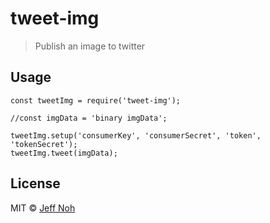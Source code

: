 # tweet-img

> Publish an image to twitter

## Usage
```
const tweetImg = require('tweet-img');

//const imgData = 'binary imgData';

tweetImg.setup('consumerKey', 'consumerSecret', 'token', 'tokenSecret');
tweetImg.tweet(imgData);

```

## License
MIT © [Jeff Noh](jnoh.net)
